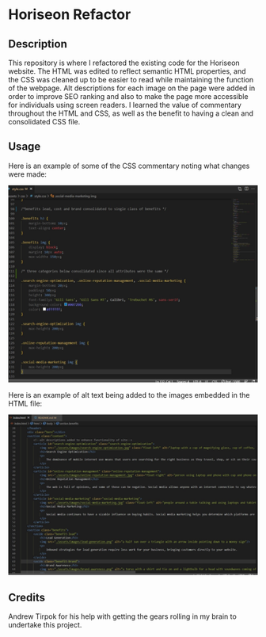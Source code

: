# Horiseon Refactor

## Description

This repository is where I refactored the existing code for the Horiseon website. The HTML was edited to reflect semantic HTML properties, and the CSS was cleaned up to be easier to read while maintaining the function of the webpage. Alt descriptions for each image on the page were added in order to improve SEO ranking and also to make the page more accessible for individuals using screen readers. I learned the value of commentary throughout the HTML and CSS, as well as the benefit to having a clean and consolidated CSS file. 

## Usage

Here is an example of some of the CSS commentary noting what changes were made: 

![css screenshot](assets/images/screenshot-1.jpg)

Here is an example of alt text being added to the images embedded in the HTML file: 

![html screenshot](assets/images/screenshot-2.jpg)

## Credits

Andrew Tirpok for his help with getting the gears rolling in my brain to undertake this project. 

